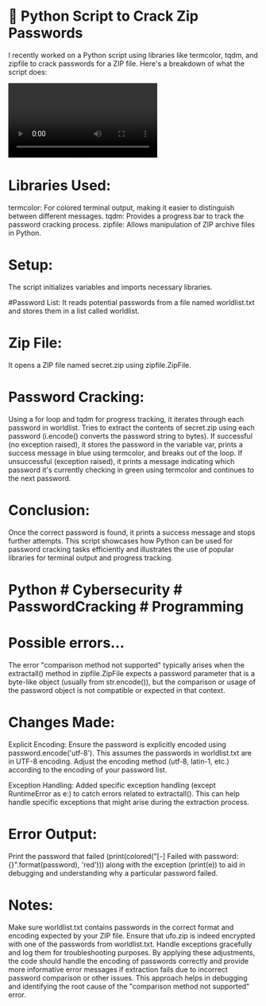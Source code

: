 # 🔐 Python Script to Crack Zip Passwords

I recently worked on a Python script using libraries like termcolor, tqdm, and zipfile to crack passwords for a ZIP file. Here's a breakdown of what the script does:

![video](passwordcrack.mp4)


# Libraries Used:
termcolor: For colored terminal output, making it easier to distinguish between different messages.
tqdm: Provides a progress bar to track the password cracking process.
zipfile: Allows manipulation of ZIP archive files in Python.

# Setup:
The script initializes variables and imports necessary libraries.

#Password List:
It reads potential passwords from a file named worldlist.txt and stores them in a list called worldlist.

# Zip File:
It opens a ZIP file named secret.zip using zipfile.ZipFile.

# Password Cracking:
Using a for loop and tqdm for progress tracking, it iterates through each password in worldlist.
Tries to extract the contents of secret.zip using each password (i.encode() converts the password string to bytes).
If successful (no exception raised), it stores the password in the variable var, prints a success message in blue using termcolor, and breaks out of the loop.
If unsuccessful (exception raised), it prints a message indicating which password it's currently checking in green using termcolor and continues to the next password.

# Conclusion:

Once the correct password is found, it prints a success message and stops further attempts.
This script showcases how Python can be used for password cracking tasks efficiently and illustrates the use of popular libraries for terminal output and progress tracking.

# Python # Cybersecurity # PasswordCracking # Programming

# Possible errors...
 
The error "comparison method not supported" typically arises when the extractall() method in zipfile.ZipFile expects a password parameter that is a byte-like object (usually from str.encode()),
but the comparison or usage of the password object is not compatible or expected in that context.

# Changes Made:
Explicit Encoding: Ensure the password is explicitly encoded using password.encode('utf-8'). This assumes the passwords in worldlist.txt are in UTF-8 encoding.
Adjust the encoding method (utf-8, latin-1, etc.) according to the encoding of your password list.

Exception Handling: Added specific exception handling (except RuntimeError as e:) to catch errors related to extractall().
This can help handle specific exceptions that might arise during the extraction process.

# Error Output: 
Print the password that failed (print(colored("[-] Failed with password: {}".format(password), 'red'))) along with the exception (print(e)) to aid in debugging and understanding why a particular password failed.

# Notes:
Make sure worldlist.txt contains passwords in the correct format and encoding expected by your ZIP file.
Ensure that ufo.zip is indeed encrypted with one of the passwords from worldlist.txt.
Handle exceptions gracefully and log them for troubleshooting purposes.
By applying these adjustments, the code should handle the encoding of passwords correctly and provide more informative error messages if extraction fails due to incorrect password comparison or other issues. 
This approach helps in debugging and identifying the root cause of the "comparison method not supported" error.
